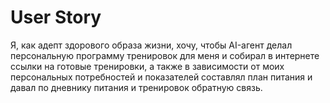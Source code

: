 # __User Story__
Я, как адепт здорового образа жизни, хочу, чтобы AI-агент делал персональную программу тренировок для меня и собирал в интернете ссылки на готовые тренировки, а также в зависимости от моих персональных потребностей и показателей составлял план питания и давал по дневнику питания и тренировок обратную связь.
